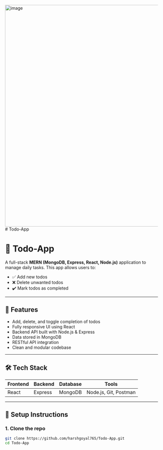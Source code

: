 <img width="1408" height="729" alt="image" src="https://github.com/user-attachments/assets/5821b8bc-f848-4421-b7b9-3376991d0032" /># Todo-App
# 📝 Todo-App

A full-stack **MERN (MongoDB, Express, React, Node.js)** application to manage daily tasks. This app allows users to:

- ✅ Add new todos  
- ❌ Delete unwanted todos  
- ✔️ Mark todos as completed  

---

## 🚀 Features

- Add, delete, and toggle completion of todos
- Fully responsive UI using React
- Backend API built with Node.js & Express
- Data stored in MongoDB
- RESTful API integration
- Clean and modular codebase

---

## 🛠️ Tech Stack

| Frontend | Backend | Database | Tools |
|----------|---------|----------|-------|
| React    | Express | MongoDB  | Node.js, Git, Postman |

---


## 🧪 Setup Instructions

### 1. Clone the repo

```bash
git clone https://github.com/harshgoyal765/Todo-App.git
cd Todo-App

